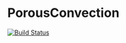 # PorousConvection

[![Build Status](https://github.com/youwuyou/PorousConvection.jl/actions/workflows/CI.yml/badge.svg?branch=main)](https://github.com/youwuyou/PorousConvection.jl/actions/workflows/CI.yml?query=branch%3Amain)
